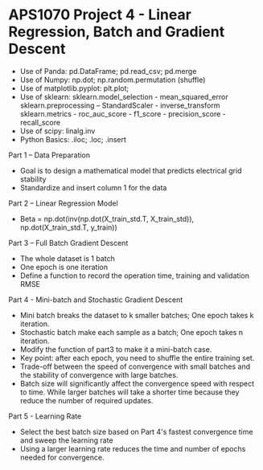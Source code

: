 # APS1070 Project 4 - Linear Regression, Batch and Gradient Descent
-	Use of Panda: pd.DataFrame; pd.read_csv; pd.merge
-	Use of Numpy: np.dot; np.random.permutation (shuffle)
-	Use of matplotlib.pyplot: plt.plot;
-	Use of sklearn:
sklearn.model_selection - mean_squared_error
sklearn.preprocessing – StandardScaler - inverse_transform
sklearn.metrics - roc_auc_score - f1_score - precision_score - recall_score
-	Use of scipy: linalg.inv
-	Python Basics: .iloc; .loc; .insert

Part 1 – Data Preparation
-	Goal is to design a mathematical model that predicts electrical grid stability
-	Standardize and insert column 1 for the data

Part 2 – Linear Regression Model
-	Beta = np.dot(inv(np.dot(X_train_std.T, X_train_std)), np.dot(X_train_std.T, y_train))

Part 3 – Full Batch Gradient Descent
-	The whole dataset is 1 batch
-	One epoch is one iteration
-	Define a function to record the operation time, training and validation RMSE

Part 4 - Mini-batch and Stochastic Gradient Descent
-	Mini batch breaks the dataset to k smaller batches; One epoch takes k iteration.
-	Stochastic batch make each sample as a batch; One epoch takes n iteration.
-	Modify the function of part3 to make it a mini-batch case.
-	Key point: after each epoch, you need to shuffle the entire training set.
-	Trade-off between the speed of convergence with small batches and the stability of convergence with large batches. 
-	Batch size will significantly affect the convergence speed with respect to time. While larger batches will take a shorter time because they reduce the number of required updates.

Part 5 - Learning Rate 
-	Select the best batch size based on Part 4's fastest convergence time and sweep the learning rate
-	Using a larger learning rate reduces the time and number of epochs needed for convergence.
